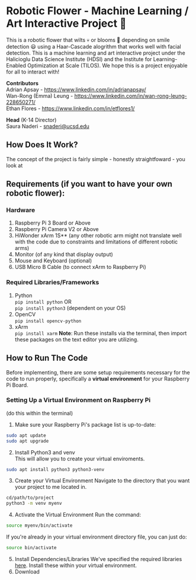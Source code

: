 # Robotic Flower - Machine Learning / Art Interactive Project :tulip:

This is a robotic flower that wilts :skull: or blooms :cherry_blossom: depending on smile detection :smiley: using a Haar-Cascade alogrithm that works well with facial detection. This is a machine learning and art interactive project under the Halicioglu Data Science Institute (HDSI) and the Institute for Learning-Enabled Optimization at Scale (TILOS). We hope this is a project enjoyable for all to interact with!

**Contributors** <br>
Adrian Apsay - https://www.linkedin.com/in/adrianapsay/ <br>
Wan-Rong (Emma) Leung - https://www.linkedin.com/in/wan-rong-leung-228650271/ <br>
Ethan Flores - https://www.linkedin.com/in/etflores1/ <br>

**Head** (K-14 Director) <br>
Saura Naderi - snaderi@ucsd.edu

## How Does It Work?

The concept of the project is fairly simple - honestly straightfoward - you look at

## Requirements (if you want to have your own robotic flower):
### Hardware
1. Raspberry Pi 3 Board or Above
2. Raspberry Pi Camera V2 or Above
3. HiWonder xArm 1S** (any other robotic arm might not translate well <br>
with the code due to constraints and limitations of different robotic arms)
4. Monitor (of any kind that display output)
5. Mouse and Keyboard (optional)
6. USB Micro B Cable (to connect xArm to Raspberry Pi)

### Required Libraries/Frameworks
1. Python <br>
``pip install python`` OR <br>
``pip install python3`` (dependent on your OS)
2.  OpenCV <br>
``pip install opencv-python``
3. xArm <br>
``pip install xarm``
**Note**: Run these installs via the terminal, then import these packages on the text editor you are utilizing.

## How to Run The Code
Before implementing, there are some setup requirements necessary for the code to run properly, specifically a **virtual environment** for your Raspberry Pi Board.

### Setting Up a Virtual Environment on Raspberry Pi
(do this within the terminal)
1.    Make sure your Raspberry Pi's package list is up-to-date:
   ```bash
   sudo apt update
   sudo apt upgrade
   ```
2. Install Python3 and venv <br>
This will allow you to create your virtual enviroments.
```bash
sudo apt install python3 python3-venv
```
3. Create your Virtual Environment
Navigate to the directory that you want your project to me located in.
```bash
cd/path/to/project
python3 -m venv myenv
```
4. Activate the Virtual Environment
Run the command:
```bash
source myenv/bin/activate
```
If you're already in your virtual environment directory file, you can just do:
```bash
source bin/activate
```
5. Install Dependencies/Libraries
We've specified the required libraries [here](#setting-up-a-virtual-environment-on-raspberry-pi).
Install these within your virtual environment.
6. Download 



